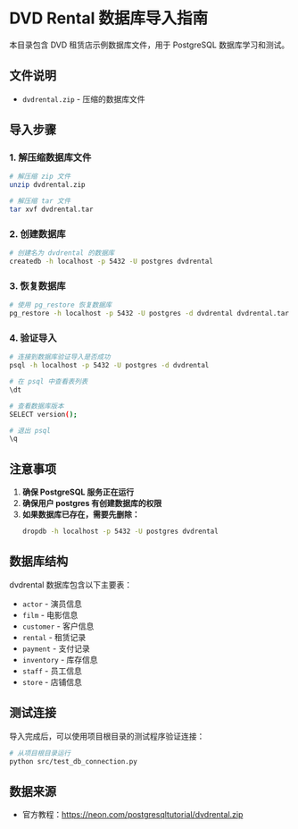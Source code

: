 # DVD Rental 数据库导入指南

本目录包含 DVD 租赁店示例数据库文件，用于 PostgreSQL 数据库学习和测试。

## 文件说明

- `dvdrental.zip` - 压缩的数据库文件

## 导入步骤

### 1. 解压缩数据库文件

```bash
# 解压缩 zip 文件
unzip dvdrental.zip

# 解压缩 tar 文件
tar xvf dvdrental.tar
```

### 2. 创建数据库

```bash
# 创建名为 dvdrental 的数据库
createdb -h localhost -p 5432 -U postgres dvdrental
```

### 3. 恢复数据库

```bash
# 使用 pg_restore 恢复数据库
pg_restore -h localhost -p 5432 -U postgres -d dvdrental dvdrental.tar
```

### 4. 验证导入

```bash
# 连接到数据库验证导入是否成功
psql -h localhost -p 5432 -U postgres -d dvdrental

# 在 psql 中查看表列表
\dt

# 查看数据库版本
SELECT version();

# 退出 psql
\q
```

## 注意事项

1. **确保 PostgreSQL 服务正在运行**
2. **确保用户 postgres 有创建数据库的权限**
3. **如果数据库已存在，需要先删除：**
   ```bash
   dropdb -h localhost -p 5432 -U postgres dvdrental
   ```

## 数据库结构

dvdrental 数据库包含以下主要表：
- `actor` - 演员信息
- `film` - 电影信息
- `customer` - 客户信息
- `rental` - 租赁记录
- `payment` - 支付记录
- `inventory` - 库存信息
- `staff` - 员工信息
- `store` - 店铺信息

## 测试连接

导入完成后，可以使用项目根目录的测试程序验证连接：

```bash
# 从项目根目录运行
python src/test_db_connection.py
```

## 数据来源

- 官方教程：https://neon.com/postgresqltutorial/dvdrental.zip
